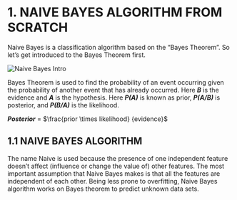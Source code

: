 # 1. NAIVE BAYES ALGORITHM FROM SCRATCH

Naive Bayes is a classification algorithm based on the “Bayes Theorem”. So let’s get introduced to the Bayes Theorem first.

![Naive Bayes Intro](https://user-images.githubusercontent.com/40186859/178624935-599a6618-4c3a-47d6-9232-4df5a673712c.jpg)

Bayes Theorem is used to find the probability of an event occurring given the probability of another event that has already occurred. Here _**B**_ is the evidence and _**A**_ is the hypothesis. Here _**P(A)**_ is known as prior, _**P(A/B)**_ is posterior, and _**P(B/A)**_ is the likelihood.

_**Posterior**_ = $\frac{prior \times likelihood} {evidence}$

## 1.1 NAIVE BAYES ALGORITHM

The name Naive is used because the presence of one independent feature doesn’t affect (influence or change the value of) other features. The most important assumption that Naive Bayes makes is that all the features are independent of each other. Being less prone to overfitting, Naive Bayes algorithm works on Bayes theorem to predict unknown data sets.






